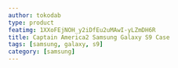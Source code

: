```yaml
---
author: tokodab
type: product
featimg: 1XXoFEjNOH_y2iDfEu2uMAwI-yLZmDH6R
title: Captain America2 Samsung Galaxy S9 Case
tags: [samsung, galaxy, s9]
category: [samsung]
---
```

